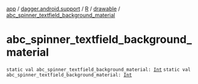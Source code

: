 [app](../../../index.md) / [dagger.android.support](../../index.md) / [R](../index.md) / [drawable](index.md) / [abc_spinner_textfield_background_material](./abc_spinner_textfield_background_material.md)

# abc_spinner_textfield_background_material

`static val abc_spinner_textfield_background_material: `[`Int`](https://kotlinlang.org/api/latest/jvm/stdlib/kotlin/-int/index.html)
`static val abc_spinner_textfield_background_material: `[`Int`](https://kotlinlang.org/api/latest/jvm/stdlib/kotlin/-int/index.html)